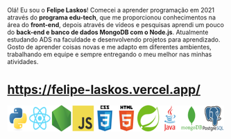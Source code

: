 Olá! Eu sou o **Felipe Laskos**! Comecei a aprender programação em 2021 através do **programa edu-tech**, que me proporcionou conhecimentos na área do **front-end**, depois através de vídeos e pesquisas aprendi um pouco do **back-end e banco de dados MongoDB com o Node.js**. Atualmente estudando ADS na faculdade e desenvolvendo projetos para aprendizado. Gosto de aprender coisas novas e me adapto em diferentes ambientes, trabalhando em equipe e sempre entregando o meu melhor nas minhas atividades.
  ##
  
  # https://felipe-laskos.vercel.app/


<div>
      <img src="https://github.com/devicons/devicon/blob/master/icons/python/python-original.svg" height="60" width="50" align="left"/>
      <img src="https://github.com/devicons/devicon/blob/master/icons/react/react-original.svg" height="60" width="50" align="left"/>
      <img src="https://github.com/devicons/devicon/blob/master/icons/nodejs/nodejs-original.svg" height="60" width="50" align="left"/>
      <img src="https://github.com/devicons/devicon/blob/master/icons/javascript/javascript-original.svg" height="60" width="50" align="left"/>
      <img src="https://github.com/devicons/devicon/blob/master/icons/css3/css3-original-wordmark.svg" height="60" width="50" align="left"/>
      <img src="https://github.com/devicons/devicon/blob/master/icons/html5/html5-original-wordmark.svg" height="60" width="50" align="left"/>
      <img src="https://github.com/devicons/devicon/blob/master/icons/spring/spring-original.svg" height="60" width="50" align="left"/>
      <img src="https://github.com/devicons/devicon/blob/master/icons/java/java-original-wordmark.svg" height="60" width="50" align="left"/>
      <img src="https://github.com/devicons/devicon/blob/master/icons/mongodb/mongodb-plain-wordmark.svg" height="60" width="50" align="left"/>
      <img src="https://github.com/devicons/devicon/blob/master/icons/postgresql/postgresql-original-wordmark.svg" height="60" width="50" align="left"/>
</div>
